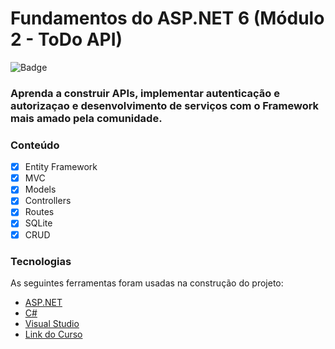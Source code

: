 # Fundamentos do ASP.NET 6 (Módulo 2 - ToDo API)

![Badge](https://img.shields.io/badge/Marcos%20Dias%20Vendramini-ASP.NET%20C%23-red)

### Aprenda a construir APIs, implementar autenticação e autorizaçao e desenvolvimento de serviços com o Framework mais amado pela comunidade.

### Conteúdo

- [x] Entity Framework
- [x] MVC
- [x] Models
- [x] Controllers
- [x] Routes
- [x] SQLite
- [x] CRUD

### Tecnologias

As seguintes ferramentas foram usadas na construção do projeto:

- [ASP.NET](https://dotnet.microsoft.com/apps/aspnet)
- [C#](https://docs.microsoft.com/pt-br/dotnet/csharp/)
- [Visual Studio](https://visualstudio.microsoft.com/pt-br/)
- [Link do Curso](https://balta.io/cursos/fundamentos-aspnet)
